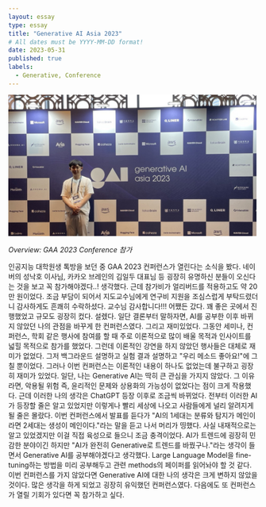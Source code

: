 ```yaml
---
layout: essay
type: essay
title: "Generative AI Asia 2023"
# All dates must be YYYY-MM-DD format!
date: 2023-05-31
published: true
labels:
  - Generative, Conference
---
```


<img width="500px" class="rounded float-start pe-4" src="../img/feeds/gaa_sangho.jpeg">

*Overview: GAA 2023 Conference 참가*  

인공지능 대학원생 톡방을 보던 중 GAA 2023 컨퍼런스가 열린다는 소식을 봤다. 네이버의 성낙호 이사님, 카카오 브레인의 김일두 대표님 등 굉장히 유명하신 분들이 오신다는 것을 보고 꼭 참가해야겠다..! 생각했다.
근데 참가비가 얼리버드를 적용하고도 약 20만 원이었다. 조금 부담이 되어서 지도교수님에게 연구비 지원을 조심스럽게 부탁드렸더니 감사하게도 흔쾌히 수락하셨다. 교수님 감사합니다!!!
어쨌든 갔다. 꽤 좋은 곳에서 진행했었고 규모도 굉장히 컸다. 설렜다. 일단 결론부터 말하자면, AI를 공부한 이후 바뀌지 않았던 나의 관점을 바꾸게 한 컨퍼런스였다. 그리고 재미있었다.
그동안 세미나, 컨퍼런스, 학회 같은 행사에 참여를 할 때 주로 이론적으로 많이 배울 목적과 인사이트를 넓힐 목적으로 참가를 했었다. 그런데 이론적인 강연을 하지 않았던 행사들은 대체로 재미가 없었다.
그저 백그라운드 설명하고 실험 결과 설명하고 "우리 메소드 좋아요!"에 그칠 뿐이었다. 그러나 이번 컨퍼런스는 이론적인 내용이 하나도 없었는데 불구하고 굉장히 재미가 있었다. 
일단, 나는 Generative AI는 딱히 큰 관심을 가지지 않았다. 그 이유라면, 악용될 위험 즉, 윤리적인 문제와 상용화의 가능성이 없었다는 점이 크게 작용했다.
근데 이러한 나의 생각은 ChatGPT 등장 이후로 조금씩 바뀌었다. 전부터 이러한 AI가 등장할 줄은 알고 있었지만 이렇게나 빨리 세상에 나오고 사람들에게 널리 알려지게 될 줄은 몰랐다.
이번 컨퍼런스에서 발표를 듣다가 "AI의 1세대는 분류와 탐지가 메인이라면 2세대는 생성이 메인이다."라는 말을 듣고 나서 머리가 띵했다. 사실 내재적으로는 알고 있었겠지만 이걸 직접 육성으로 들으니 조금 충격이었다.
AI가 트렌드에 굉장히 민감한 분야이긴 하지만 "AI가 완전히 Generative로 트렌드를 바꿨구나."라는 생각이 들면서 Generative AI를 공부해야겠다고 생각했다.
Large Language Model을 fine-tuning하는 방법을 미리 공부해두고 관련 methods의 페이퍼를 읽어놔야 할 것 같다.
이번 컨퍼런스를 가지 않았다면 Generative AI에 대한 나의 생각은 크게 변하지 않았을 것이다. 많은 생각을 하게 되었고 굉장히 유익했던 컨퍼런스였다. 다음에도 또 컨퍼런스가 열릴 기회가 있다면 꼭 참가하고 싶다.
